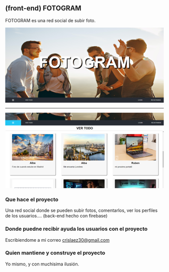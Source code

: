 ## (front-end) FOTOGRAM

FOTOGRAM es una red social de subir foto.

<img src="https://github.com/crislaez/FotoGram/blob/master/src/img/foto_proyecto.PNG" />
<hr>
<img src="https://github.com/crislaez/FotoGram/blob/master/src/img/foto_proyecto_2.PNG" />

### Que hace el proyecto

Una red social donde se pueden subir fotos, comentarlos, ver los perfiles de los usuarios.... (back-end hecho con firebase)
 
### Donde puedne recibir ayuda los usuarios con el proyecto
 
Escribiendome a mi correo crislaez30@gmail.com

### Quien mantiene y construye el proyecto

Yo mismo, y con muchisima ilusión.
